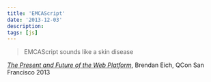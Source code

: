 ```yaml
---
title: 'EMCAScript'
date: '2013-12-03'
description:
tags: [js]
---
```


> EMCAScript sounds like a skin disease

[_The Present and Future of the Web Platform_](http://www.infoq.com/presentations/web-evolution-trends), Brendan Eich, QCon San Francisco 2013
